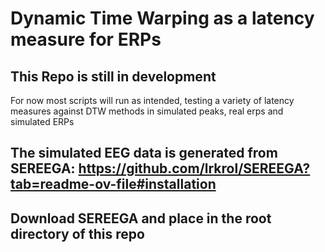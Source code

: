 # Dynamic Time Warping as a latency measure for ERPs
## This Repo is still in development
For now most scripts will run as intended, testing a variety of latency measures against DTW methods in simulated peaks, real erps and simulated ERPs

## The simulated EEG data is generated from SEREEGA: https://github.com/lrkrol/SEREEGA?tab=readme-ov-file#installation
## Download SEREEGA and place in the root directory of this repo